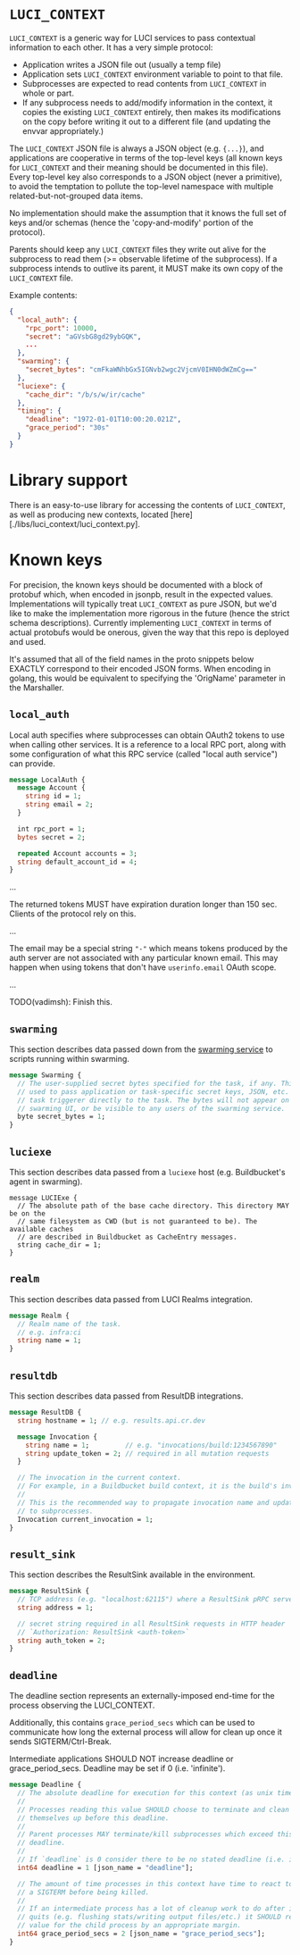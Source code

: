 # `LUCI_CONTEXT`

`LUCI_CONTEXT` is a generic way for LUCI services to pass contextual
information to each other. It has a very simple protocol:
  * Application writes a JSON file out (usually a temp file)
  * Application sets `LUCI_CONTEXT` environment variable to point to that file.
  * Subprocesses are expected to read contents from `LUCI_CONTEXT` in whole or
    part.
  * If any subprocess needs to add/modify information in the context, it copies
    the existing `LUCI_CONTEXT` entirely, then makes its modifications on the
    copy before writing it out to a different file (and updating the envvar
    appropriately.)

The `LUCI_CONTEXT` JSON file is always a JSON object (e.g. `{...}`), and
applications are cooperative in terms of the top-level keys (all known keys for
`LUCI_CONTEXT` and their meaning should be documented in this file). Every
top-level key also corresponds to a JSON object (never a primitive), to avoid
the temptation to pollute the top-level namespace with multiple
related-but-not-grouped data items.

No implementation should make the assumption that it knows the full set of keys
and/or schemas (hence the 'copy-and-modify' portion of the protocol).

Parents should keep any `LUCI_CONTEXT` files they write out alive for the
subprocess to read them (>= observable lifetime of the subprocess). If
a subprocess intends to outlive its parent, it MUST make its own copy of the
`LUCI_CONTEXT` file.

Example contents:

```json
{
  "local_auth": {
    "rpc_port": 10000,
    "secret": "aGVsbG8gd29ybGQK",
    ...
  },
  "swarming": {
    "secret_bytes": "cmFkaWNhbGx5IGNvb2wgc2VjcmV0IHN0dWZmCg=="
  },
  "luciexe": {
    "cache_dir": "/b/s/w/ir/cache"
  },
  "timing": {
    "deadline": "1972-01-01T10:00:20.021Z",
    "grace_period": "30s"
  }
}
```

# Library support
There is an easy-to-use library for accessing the contents of `LUCI_CONTEXT`, as
well as producing new contexts, located
[here][./libs/luci_context/luci_context.py].

# Known keys

For precision, the known keys should be documented with a block of protobuf
which, when encoded in jsonpb, result in the expected values. Implementations
will typically treat `LUCI_CONTEXT` as pure JSON, but we'd like to make the
implementation more rigorous in the future (hence the strict schema
descriptions). Currently implementing `LUCI_CONTEXT` in terms of actual
protobufs would be onerous, given the way that this repo is deployed and used.

It's assumed that all of the field names in the proto snippets below EXACTLY
correspond to their encoded JSON forms. When encoding in golang, this would be
equivalent to specifying the 'OrigName' parameter in the Marshaller.

## `local_auth`

Local auth specifies where subprocesses can obtain OAuth2 tokens to use when
calling other services. It is a reference to a local RPC port, along with
some configuration of what this RPC service (called "local auth service") can
provide.

```proto
message LocalAuth {
  message Account {
    string id = 1;
    string email = 2;
  }

  int rpc_port = 1;
  bytes secret = 2;

  repeated Account accounts = 3;
  string default_account_id = 4;
}
```

...

The returned tokens MUST have expiration duration longer than 150 sec. Clients
of the protocol rely on this.

...

The email may be a special string `"-"` which means tokens produced by the auth
server are not associated with any particular known email. This may happen when
using tokens that don't have `userinfo.email` OAuth scope.

...

TODO(vadimsh): Finish this.


## `swarming`

This section describes data passed down from the
[swarming service](../appengine/swarming) to scripts running within swarming.

```proto
message Swarming {
  // The user-supplied secret bytes specified for the task, if any. This can be
  // used to pass application or task-specific secret keys, JSON, etc. from the
  // task triggerer directly to the task. The bytes will not appear on any
  // swarming UI, or be visible to any users of the swarming service.
  byte secret_bytes = 1;
}
```

## `luciexe`

This section describes data passed from a `luciexe` host (e.g. Buildbucket's
agent in swarming).

```
message LUCIExe {
  // The absolute path of the base cache directory. This directory MAY be on the
  // same filesystem as CWD (but is not guaranteed to be). The available caches
  // are described in Buildbucket as CacheEntry messages.
  string cache_dir = 1;
}
```

## `realm`

This section describes data passed from LUCI Realms integration.

```proto
message Realm {
  // Realm name of the task.
  // e.g. infra:ci
  string name = 1;
}
```

## `resultdb`

This section describes data passed from ResultDB integrations.

```proto
message ResultDB {
  string hostname = 1; // e.g. results.api.cr.dev

  message Invocation {
    string name = 1;         // e.g. "invocations/build:1234567890"
    string update_token = 2; // required in all mutation requests
  }

  // The invocation in the current context.
  // For example, in a Buildbucket build context, it is the build's invocation.
  //
  // This is the recommended way to propagate invocation name and update token
  // to subprocesses.
  Invocation current_invocation = 1;
}
```

## `result_sink`

This section describes the ResultSink available in the environment.

```proto
message ResultSink {
  // TCP address (e.g. "localhost:62115") where a ResultSink pRPC server is hosted.
  string address = 1;

  // secret string required in all ResultSink requests in HTTP header
  // `Authorization: ResultSink <auth-token>`
  string auth_token = 2;
}
```

## `deadline`
The deadline section represents an externally-imposed end-time for the process
observing the LUCI_CONTEXT.

Additionally, this contains `grace_period_secs` which can be used to communicate
how long the external process will allow for clean up once it sends
SIGTERM/Ctrl-Break.

Intermediate applications SHOULD NOT increase deadline or grace_period_secs.
Deadline may be set if 0 (i.e. 'infinite').

```proto
message Deadline {
  // The absolute deadline for execution for this context (as unix timestamp).
  //
  // Processes reading this value SHOULD choose to terminate and clean
  // themselves up before this deadline.
  //
  // Parent processes MAY terminate/kill subprocesses which exceed this
  // deadline.
  //
  // If `deadline` is 0 consider there to be no stated deadline (i.e. infinite).
  int64 deadline = 1 [json_name = "deadline"];

  // The amount of time processes in this context have time to react to
  // a SIGTERM before being killed.
  //
  // If an intermediate process has a lot of cleanup work to do after its child
  // quits (e.g. flushing stats/writing output files/etc.) it SHOULD reduce this
  // value for the child process by an appropriate margin.
  int64 grace_period_secs = 2 [json_name = "grace_period_secs"];
}
```
